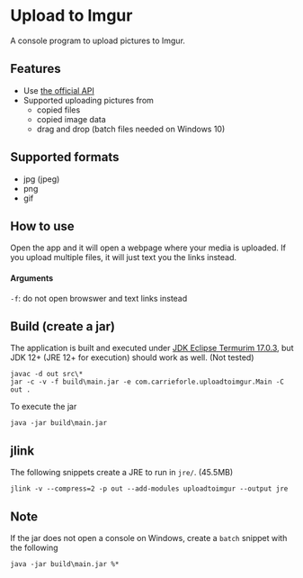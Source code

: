 # Upload to Imgur

A console program to upload pictures to Imgur.

## Features

- Use [the official API](https://apidocs.imgur.com/)
- Supported uploading pictures from
    - copied files
    - copied image data
    - drag and drop (batch files needed on Windows 10)
    
## Supported formats

- jpg (jpeg)
- png
- gif
    
## How to use

Open the app and it will open a webpage where your media is uploaded.
If you upload multiple files, it will just text you the links instead.

#### Arguments

`-f`: do not open browswer and text links instead

## Build (create a jar)

The application is built and executed under [JDK Eclipse Termurim 17.0.3](https://adoptium.net/temurin/releases), 
but JDK 12+ (JRE 12+ for execution) should work as well. (Not tested)

    javac -d out src\*
    jar -c -v -f build\main.jar -e com.carrieforle.uploadtoimgur.Main -C out .

To execute the jar

    java -jar build\main.jar
    
## jlink

The following snippets create a JRE to run in `jre/`. (45.5MB)

    jlink -v --compress=2 -p out --add-modules uploadtoimgur --output jre

## Note

If the jar does not open a console on Windows, create a `batch` snippet with the following

    java -jar build\main.jar %*
